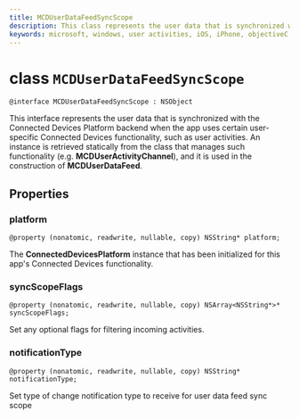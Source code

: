 ```yaml
---
title: MCDUserDataFeedSyncScope
description: This class represents the user data that is synchronized with the Connected Devices Platform backend when the app uses certain user-specific Connected Devices functionality.
keywords: microsoft, windows, user activities, iOS, iPhone, objectiveC, connected devices, Project Rome 
---
```


# class `MCDUserDataFeedSyncScope`

```
@interface MCDUserDataFeedSyncScope : NSObject
```
 This interface represents the user data that is synchronized with the Connected Devices Platform
 backend when the app uses certain user-specific Connected Devices functionality, such as user
 activities. An instance is retrieved statically from the class that manages such functionality
 (e.g. **MCDUserActivityChannel**), and it is used in the construction of **MCDUserDataFeed**.

## Properties

### platform
`@property (nonatomic, readwrite, nullable, copy) NSString* platform;`

The **ConnectedDevicesPlatform** instance that has been initialized for this app's Connected Devices functionality.

### syncScopeFlags
`@property (nonatomic, readwrite, nullable, copy) NSArray<NSString*>* syncScopeFlags;`

Set any optional flags for filtering incoming activities.

### notificationType
`@property (nonatomic, readwrite, nullable, copy) NSString* notificationType;`

Set type of change notification type to receive for user data feed sync scope

```